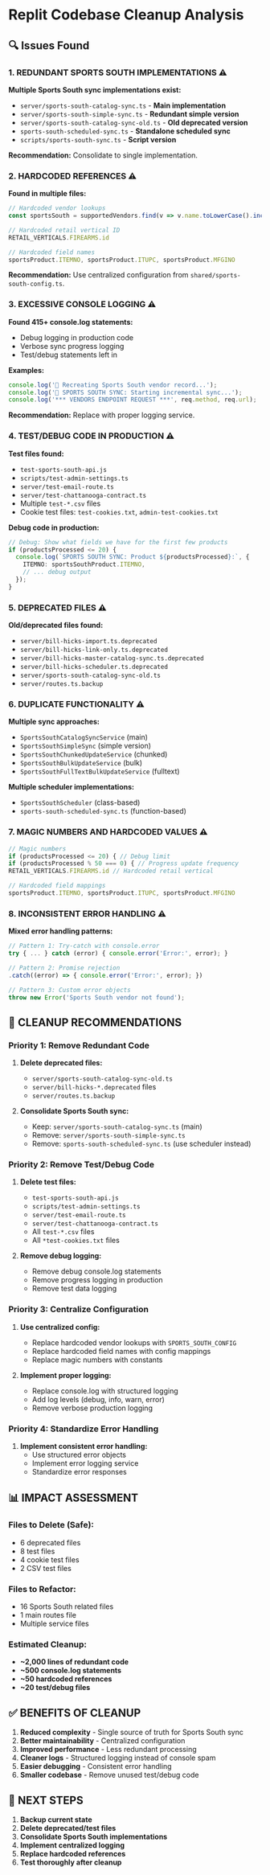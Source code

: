 # Replit Codebase Cleanup Analysis

## 🔍 **Issues Found**

### 1. **REDUNDANT SPORTS SOUTH IMPLEMENTATIONS** ⚠️

**Multiple Sports South sync implementations exist:**

- `server/sports-south-catalog-sync.ts` - **Main implementation**
- `server/sports-south-simple-sync.ts` - **Redundant simple version**
- `server/sports-south-catalog-sync-old.ts` - **Old deprecated version**
- `sports-south-scheduled-sync.ts` - **Standalone scheduled sync**
- `scripts/sports-south-sync.ts` - **Script version**

**Recommendation:** Consolidate to single implementation.

### 2. **HARDCODED REFERENCES** ⚠️

**Found in multiple files:**
```typescript
// Hardcoded vendor lookups
const sportsSouth = supportedVendors.find(v => v.name.toLowerCase().includes('sports south'));

// Hardcoded retail vertical ID
RETAIL_VERTICALS.FIREARMS.id

// Hardcoded field names
sportsProduct.ITEMNO, sportsProduct.ITUPC, sportsProduct.MFGINO
```

**Recommendation:** Use centralized configuration from `shared/sports-south-config.ts`.

### 3. **EXCESSIVE CONSOLE LOGGING** ⚠️

**Found 415+ console.log statements:**
- Debug logging in production code
- Verbose sync progress logging
- Test/debug statements left in

**Examples:**
```typescript
console.log('🔧 Recreating Sports South vendor record...');
console.log('🚀 SPORTS SOUTH SYNC: Starting incremental sync...');
console.log('*** VENDORS ENDPOINT REQUEST ***', req.method, req.url);
```

**Recommendation:** Replace with proper logging service.

### 4. **TEST/DEBUG CODE IN PRODUCTION** ⚠️

**Test files found:**
- `test-sports-south-api.js`
- `scripts/test-admin-settings.ts`
- `server/test-email-route.ts`
- `server/test-chattanooga-contract.ts`
- Multiple `test-*.csv` files
- Cookie test files: `test-cookies.txt`, `admin-test-cookies.txt`

**Debug code in production:**
```typescript
// Debug: Show what fields we have for the first few products
if (productsProcessed <= 20) {
  console.log(`SPORTS SOUTH SYNC: Product ${productsProcessed}:`, {
    ITEMNO: sportsSouthProduct.ITEMNO,
    // ... debug output
  });
}
```

### 5. **DEPRECATED FILES** ⚠️

**Old/deprecated files found:**
- `server/bill-hicks-import.ts.deprecated`
- `server/bill-hicks-link-only.ts.deprecated`
- `server/bill-hicks-master-catalog-sync.ts.deprecated`
- `server/bill-hicks-scheduler.ts.deprecated`
- `server/sports-south-catalog-sync-old.ts`
- `server/routes.ts.backup`

### 6. **DUPLICATE FUNCTIONALITY** ⚠️

**Multiple sync approaches:**
- `SportsSouthCatalogSyncService` (main)
- `SportsSouthSimpleSync` (simple version)
- `SportsSouthChunkedUpdateService` (chunked)
- `SportsSouthBulkUpdateService` (bulk)
- `SportsSouthFullTextBulkUpdateService` (fulltext)

**Multiple scheduler implementations:**
- `SportsSouthScheduler` (class-based)
- `sports-south-scheduled-sync.ts` (function-based)

### 7. **MAGIC NUMBERS AND HARDCODED VALUES** ⚠️

```typescript
// Magic numbers
if (productsProcessed <= 20) { // Debug limit
if (productsProcessed % 50 === 0) { // Progress update frequency
RETAIL_VERTICALS.FIREARMS.id // Hardcoded retail vertical

// Hardcoded field mappings
sportsProduct.ITEMNO, sportsProduct.ITUPC, sportsProduct.MFGINO
```

### 8. **INCONSISTENT ERROR HANDLING** ⚠️

**Mixed error handling patterns:**
```typescript
// Pattern 1: Try-catch with console.error
try { ... } catch (error) { console.error('Error:', error); }

// Pattern 2: Promise rejection
.catch((error) => { console.error('Error:', error); })

// Pattern 3: Custom error objects
throw new Error('Sports South vendor not found');
```

## 🧹 **CLEANUP RECOMMENDATIONS**

### **Priority 1: Remove Redundant Code**
1. **Delete deprecated files:**
   - `server/sports-south-catalog-sync-old.ts`
   - `server/bill-hicks-*.deprecated` files
   - `server/routes.ts.backup`

2. **Consolidate Sports South sync:**
   - Keep: `server/sports-south-catalog-sync.ts` (main)
   - Remove: `server/sports-south-simple-sync.ts`
   - Remove: `sports-south-scheduled-sync.ts` (use scheduler instead)

### **Priority 2: Remove Test/Debug Code**
1. **Delete test files:**
   - `test-sports-south-api.js`
   - `scripts/test-admin-settings.ts`
   - `server/test-email-route.ts`
   - `server/test-chattanooga-contract.ts`
   - All `test-*.csv` files
   - All `*test-cookies.txt` files

2. **Remove debug logging:**
   - Remove debug console.log statements
   - Remove progress logging in production
   - Remove test data logging

### **Priority 3: Centralize Configuration**
1. **Use centralized config:**
   - Replace hardcoded vendor lookups with `SPORTS_SOUTH_CONFIG`
   - Replace hardcoded field names with config mappings
   - Replace magic numbers with constants

2. **Implement proper logging:**
   - Replace console.log with structured logging
   - Add log levels (debug, info, warn, error)
   - Remove verbose production logging

### **Priority 4: Standardize Error Handling**
1. **Implement consistent error handling:**
   - Use structured error objects
   - Implement error logging service
   - Standardize error responses

## 📊 **IMPACT ASSESSMENT**

### **Files to Delete (Safe):**
- 6 deprecated files
- 8 test files
- 4 cookie test files
- 2 CSV test files

### **Files to Refactor:**
- 16 Sports South related files
- 1 main routes file
- Multiple service files

### **Estimated Cleanup:**
- **~2,000 lines of redundant code**
- **~500 console.log statements**
- **~50 hardcoded references**
- **~20 test/debug files**

## ✅ **BENEFITS OF CLEANUP**

1. **Reduced complexity** - Single source of truth for Sports South sync
2. **Better maintainability** - Centralized configuration
3. **Improved performance** - Less redundant processing
4. **Cleaner logs** - Structured logging instead of console spam
5. **Easier debugging** - Consistent error handling
6. **Smaller codebase** - Remove unused test/debug code

## 🚀 **NEXT STEPS**

1. **Backup current state**
2. **Delete deprecated/test files**
3. **Consolidate Sports South implementations**
4. **Implement centralized logging**
5. **Replace hardcoded references**
6. **Test thoroughly after cleanup**


























